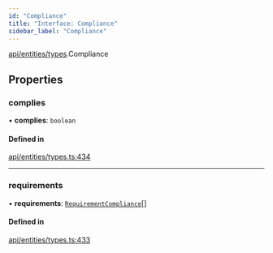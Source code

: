 ```yaml
---
id: "Compliance"
title: "Interface: Compliance"
sidebar_label: "Compliance"
---
```


[api/entities/types](../../../../../modules/API/Entities/Types/Types.md).Compliance

## Properties

### complies

• **complies**: `boolean`

#### Defined in

[api/entities/types.ts:434](https://github.com/PolymeshAssociation/polymesh-sdk/blob/fbf6882d0/src/api/entities/types.ts#L434)

___

### requirements

• **requirements**: [`RequirementCompliance`](../RequirementCompliance/RequirementCompliance.md)[]

#### Defined in

[api/entities/types.ts:433](https://github.com/PolymeshAssociation/polymesh-sdk/blob/fbf6882d0/src/api/entities/types.ts#L433)
